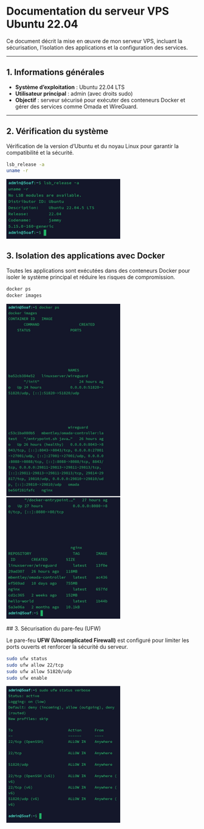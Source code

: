 # Documentation du serveur VPS Ubuntu 22.04

Ce document décrit la mise en œuvre de mon serveur VPS, incluant la sécurisation, l’isolation des applications et la configuration des services.

---

## 1. Informations générales

- **Système d’exploitation** : Ubuntu 22.04 LTS
- **Utilisateur principal** : admin (avec droits sudo)
- **Objectif** : serveur sécurisé pour exécuter des conteneurs Docker et gérer des services comme Omada et WireGuard.

---

## 2. Vérification du système

Vérification de la version d’Ubuntu et du noyau Linux pour garantir la compatibilité et la sécurité.

```bash
lsb_release -a
uname -r
```

<p align=("center")>
<img src="images/Screenshot-1.jpg" alt="Screenshot pour la vérification du système" width="300" />
</p>

## 3. Isolation des applications avec Docker

Toutes les applications sont exécutées dans des conteneurs Docker pour isoler le système principal et réduire les risques de compromission.

```bash
docker ps
docker images
```
<p align=("center"; "font-size:0";)>
<img src="images/Screenshot-2.jpg" alt="Screenshot pour la vérification d'isolation des applications avec Docker" width="300" /><img src="images/Screenshot-3.jpg" alt="Screenshot pour la vérification d'isolation des applications avec Docker" width="300" />
</p>
## 3. Sécurisation du pare-feu (UFW)

Le pare-feu **UFW (Uncomplicated Firewall)** est configuré pour limiter les ports ouverts et renforcer la sécurité du serveur.

```bash
sudo ufw status
sudo ufw allow 22/tcp
sudo ufw allow 51820/udp
sudo ufw enable
```

<p align=("center")>
<img src="images/Screenshot-4.jpg" alt="Screenshot pour la vérification Sécurisation du pare-feu (UFW)"
 width="300" />
</p>
